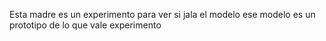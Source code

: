 Esta madre es un experimento
para ver  si jala el modelo
ese modelo es un prototipo
de lo que vale experimento
